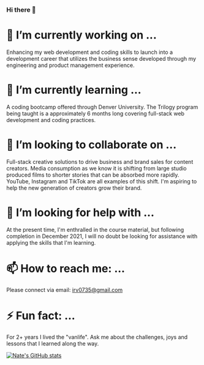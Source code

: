 ### Hi there 👋

# 🔭 I’m currently working on ...
Enhancing my web development and coding skills to launch into a development career that utilizes the business sense developed through my engineering and product management experience. 

# 🌱 I’m currently learning ...
A coding bootcamp offered through Denver University. The Trilogy program being taught is a approximately 6 months long covering full-stack web development and coding practices.

# 👯 I’m looking to collaborate on ...
Full-stack creative solutions to drive business and brand sales for content creators. Media consumption as we know it is shifting from large studio produced films to shorter stories that can be absorbed more rapidly. YouTube, Instagram and TikTok are all examples of this shift. I'm aspiring to help the new generation of creators grow their brand. 

# 🤔 I’m looking for help with ...
At the present time, I'm enthralled in the course material, but following completion in December 2021, I will no doubt be looking for assistance with applying the skills that I'm learning. 

# 📫 How to reach me: ...
Please connect via email: [irv0735@gmail.com](mailto:irv0735@gmail.com)

# ⚡ Fun fact: ...
For 2+ years I lived the "vanlife". Ask me about the challenges, joys and lessons that I learned along the way. 

[![Nate's GitHub stats](https://github-readme-stats.vercel.app/api?username=irv0735)](https://github.com/irv0735/github-readme-stats)


<!--
**irv0735/irv0735** is a ✨ _special_ ✨ repository because its `README.md` (this file) appears on your GitHub profile.
-->
